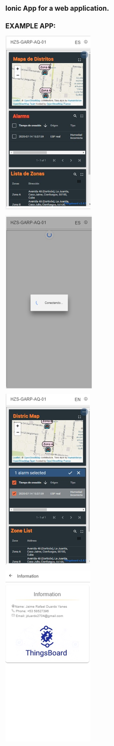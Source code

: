 ## Ionic App for a web application.

## EXAMPLE APP:

![Screenshot](docs/1.jpg)

![Screenshot](docs/2.jpg)

![Screenshot](docs/3.jpg)

![Screenshot](docs/4.jpg)